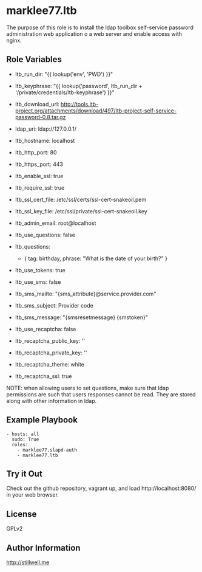 marklee77.ltb
=============

The purpose of this role is to install the ldap toolbox self-service password
administration web application o a web server and enable access with nginx. 

Role Variables
--------------

- ltb_run_dir: "{{ lookup('env', 'PWD') }}"
- ltb_keyphrase: "{{ lookup('password', ltb_run_dir + '/private/credentials/ltb-keyphrase') }}"

- ltb_download_url: http://tools.ltb-project.org/attachments/download/497/ltb-project-self-service-password-0.8.tar.gz

- ldap_uri: ldap://127.0.0.1/

- ltb_hostname: localhost
- ltb_http_port: 80
- ltb_https_port: 443
- ltb_enable_ssl: true
- ltb_require_ssl: true

- ltb_ssl_cert_file: /etc/ssl/certs/ssl-cert-snakeoil.pem
- ltb_ssl_key_file: /etc/ssl/private/ssl-cert-snakeoil.key

- ltb_admin_email: root@localhost

- ltb_use_questions: false
- ltb_questions:
    - { tag: birthday, phrase: "What is the date of your birth?" }

- ltb_use_tokens: true

- ltb_use_sms: false
- ltb_sms_mailto: "{sms_attribute}@service.provider.com"
- ltb_sms_subject: Provider code
- ltb_sms_message: "{smsresetmessage} {smstoken}"

- ltb_use_recaptcha: false
- ltb_recaptcha_public_key: ''
- ltb_recaptcha_private_key: ''
- ltb_recaptcha_theme: white
- ltb_recaptcha_ssl: true

NOTE: when allowing users to set questions, make sure that ldap permissions are
such that users responses cannot be read. They are stored along with other
information in ldap.

Example Playbook
-------------------------

    - hosts: all
      sudo: True
      roles:
        - marklee77.slapd-auth
        - marklee77.ltb

Try it Out
---------------------------

Check out the github repository, vagrant up, and load http://localhost:8080/ in
your web browser.

License
-------

GPLv2

Author Information
------------------

http://stillwell.me

